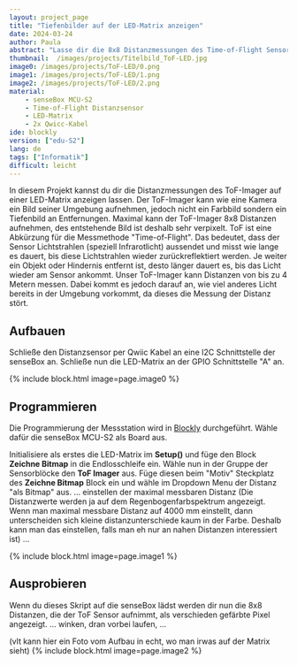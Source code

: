 ```yaml
---
layout: project_page
title: "Tiefenbilder auf der LED-Matrix anzeigen"
date: 2024-03-24
author: Paula
abstract: "Lasse dir die 8x8 Distanzmessungen des Time-of-Flight Sensors auf der LED-Matrix anzeigen."
thumbnail:  /images/projects/Titelbild_ToF-LED.jpg
image0: /images/projects/ToF-LED/0.png
image1: /images/projects/ToF-LED/1.png
image2: /images/projects/ToF-LED/2.png
material:
    - senseBox MCU-S2
    - Time-of-Flight Distanzsensor
    - LED-Matrix
    - 2x Qwicc-Kabel
ide: blockly
version: ["edu-S2"]   
lang: de
tags: ["Informatik"]
difficult: leicht
---
```


In diesem Projekt kannst du dir die Distanzmessungen des ToF-Imager auf einer LED-Matrix anzeigen lassen. Der ToF-Imager kann wie eine Kamera ein Bild seiner Umgebung aufnehmen, jedoch nicht ein Farbbild sondern ein Tiefenbild an Entfernungen. Maximal kann der ToF-Imager 8x8 Distanzen aufnehmen, des entstehende Bild ist deshalb sehr verpixelt. ToF ist eine Abkürzung für die Messmethode "Time-of-Flight". Das bedeutet, dass der Sensor Lichtstrahlen (speziell Infrarotlicht) aussendet und misst wie lange es dauert, bis diese Lichtstrahlen wieder zurückreflektiert werden. Je weiter ein Objekt oder Hindernis entfernt ist, desto länger dauert es, bis das Licht wieder am Sensor ankommt. Unser ToF-Imager kann Distanzen von bis zu 4 Metern messen. Dabei kommt es jedoch darauf an, wie viel anderes Licht bereits in der Umgebung vorkommt, da dieses die Messung der Distanz stört.

## Aufbauen
Schließe den Distanzsensor per Qwiic Kabel an eine I2C Schnittstelle der senseBox an. Schließe nun die LED-Matrix an der GPIO Schnittstelle "A" an.

{% include block.html image=page.image0 %}

## Programmieren

Die Programmierung der Messstation wird in [Blockly](https://blockly.sensebox.de) durchgeführt. Wähle dafür die senseBox MCU-S2 als Board aus. 

Initialisiere als erstes die LED-Matrix im __Setup()__ und füge den Block __Zeichne Bitmap__ in die Endlosschleife ein. Wähle nun in der Gruppe der Sensorblöcke den __ToF Imager__ aus. Füge diesen beim "Motiv" Steckplatz des __Zeichne Bitmap__ Block ein und wähle im Dropdown Menu der Distanz "als Bitmap" aus. ... einstellen der maximal messbaren Distanz (Die Distanzwerte werden ja auf dem Regenbogenfarbspektrum angezeigt. Wenn man maximal messbare Distanz auf 4000 mm einstellt, dann unterscheiden sich kleine distanzunterschiede kaum in der Farbe. Deshalb kann man das einstellen, falls man eh nur an nahen Distanzen interessiert ist) ... 

{% include block.html image=page.image1 %}

## Ausprobieren

Wenn du dieses Skript auf die senseBox lädst werden dir nun die 8x8 Distanzen, die der ToF Sensor aufnimmt, als verschieden gefärbte Pixel angezeigt. ... winken, dran vorbei laufen, ...

(vlt kann hier ein Foto vom Aufbau in echt, wo man irwas auf der Matrix sieht)
{% include block.html image=page.image2 %}